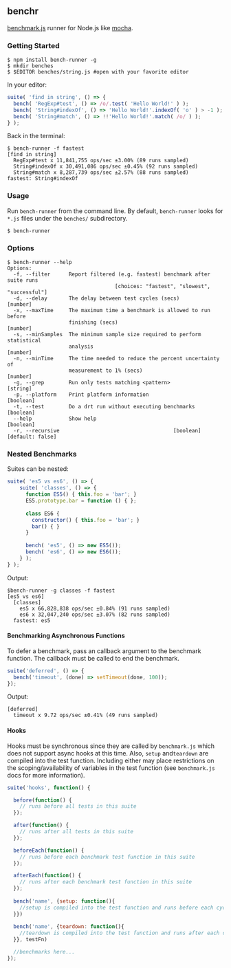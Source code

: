 ## benchr

[benchmark.js](http://www.benchmarkjs.com) runner for Node.js like [mocha](http://mochajs.org/).

### Getting Started

```
$ npm install bench-runner -g
$ mkdir benches
$ $EDITOR benches/string.js #open with your favorite editor
```
In your editor:

```javascript
suite( 'find in string', () => {
  bench( 'RegExp#test', () => /o/.test( 'Hello World!' ) );
  bench( 'String#indexOf', () => 'Hello World!'.indexOf( 'o' ) > -1 );
  bench( 'String#match', () => !!'Hello World!'.match( /o/ ) );
} );
```

Back in the terminal:
```
$ bench-runner -f fastest
[find in string]
  RegExp#test x 11,841,755 ops/sec ±3.00% (89 runs sampled)
  String#indexOf x 30,491,086 ops/sec ±0.45% (92 runs sampled)
  String#match x 8,287,739 ops/sec ±2.57% (88 runs sampled)
fastest: String#indexOf
```
### Usage

Run `bench-runner` from the command line. By default, `bench-runner` looks for `*.js` files under the `benches/` subdirectory.

```
$ bench-runner
```

### Options

```
$ bench-runner --help
Options:
  -f, --filter      Report filtered (e.g. fastest) benchmark after suite runs
                                   [choices: "fastest", "slowest", "successful"]
  -d, --delay       The delay between test cycles (secs)                [number]
  -x, --maxTime     The maximum time a benchmark is allowed to run before
                    finishing (secs)                                    [number]
  -s, --minSamples  The minimum sample size required to perform statistical
                    analysis                                            [number]
  -n, --minTime     The time needed to reduce the percent uncertainty of
                    measurement to 1% (secs)                            [number]
  -g, --grep        Run only tests matching <pattern>                   [string]
  -p, --platform    Print platform information                         [boolean]
  -t, --test        Do a drt run without executing benchmarks         [boolean]
  --help            Show help                                          [boolean]
  -r, --recursive                                     [boolean] [default: false]
```

### Nested Benchmarks 
Suites can be nested:

```javascript
suite( 'es5 vs es6', () => {
    suite( 'classes', () => {
      function ES5() { this.foo = 'bar'; }
      ES5.prototype.bar = function () { };
  
      class ES6 {
        constructor() { this.foo = 'bar'; }
        bar() { }
      }
  
      bench( 'es5', () => new ES5());
      bench( 'es6', () => new ES6());
    } );
} );
```
Output:

```
$bench-runner -g classes -f fastest
[es5 vs es6]
  [classes]
    es5 x 66,828,838 ops/sec ±0.84% (91 runs sampled)
    es6 x 32,047,240 ops/sec ±3.07% (82 runs sampled)
  fastest: es5
```

#### Benchmarking Asynchronous Functions
To defer a benchmark, pass an callback argument to the benchmark function. The callback
must be called to end the benchmark.

```javascript
suite('deferred', () => {
  bench('timeout', (done) => setTimeout(done, 100));
});
```
Output:
```
[deferred]
  timeout x 9.72 ops/sec ±0.41% (49 runs sampled)
```

#### Hooks 

Hooks must be synchronous since they are called by `benchmark.js` which does not 
support async hooks at this time. Also, `setup` and`teardown` are compiled into the test function. 
Including either may place restrictions on the scoping/availability of variables in the test function 
(see `benchmark.js` docs for more information).

```javascript
suite('hooks', function() {

  before(function() {
    // runs before all tests in this suite
  });

  after(function() {
    // runs after all tests in this suite
  });

  beforeEach(function() {
    // runs before each benchmark test function in this suite
  });

  afterEach(function() {
    // runs after each benchmark test function in this suite
  });
  
  bench('name', {setup: function(){
    //setup is compiled into the test function and runs before each cycle of the test 
  }})
 
  bench('name', {teardown: function(){
    //teardown is compiled into the test function and runs after each cycle of the test 
  }}, testFn)

  //benchmarks here...
});
```


